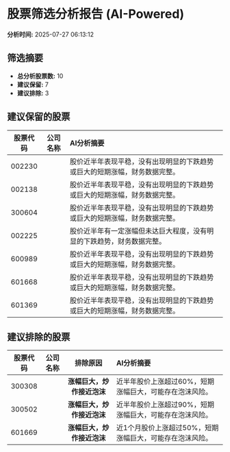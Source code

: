 # 股票筛选分析报告 (AI-Powered)

**分析时间:** 2025-07-27 06:13:12

## 筛选摘要

- **总分析股票数:** 10
- **建议保留:** 7
- **建议排除:** 3

## 建议保留的股票

| 股票代码 | 公司名称 | AI分析摘要 |
|:---:|:---:|:---|
| 002230 |  | 股价近半年表现平稳，没有出现明显的下跌趋势或巨大的短期涨幅，财务数据完整。 |
| 002138 |  | 股价近半年表现平稳，没有出现明显的下跌趋势或巨大的短期涨幅，财务数据完整。 |
| 300604 |  | 股价近半年表现平稳，没有出现明显的下跌趋势或巨大的短期涨幅，财务数据完整。 |
| 002225 |  | 股价近半年有一定涨幅但未达巨大程度，没有明显的下跌趋势，财务数据完整。 |
| 600989 |  | 股价近半年表现平稳，没有出现明显的下跌趋势或巨大的短期涨幅，财务数据完整。 |
| 601668 |  | 股价近半年表现平稳，没有出现明显的下跌趋势或巨大的短期涨幅，财务数据完整。 |
| 601369 |  | 股价近半年表现平稳，没有出现明显的下跌趋势或巨大的短期涨幅，财务数据完整。 |

## 建议排除的股票

| 股票代码 | 公司名称 | 排除原因 | AI分析摘要 |
|:---:|:---:|:---:|:---|
| 300308 |  | **涨幅巨大，炒作接近泡沫** | 近半年股价上涨超过60%，短期涨幅巨大，可能存在泡沫风险。 |
| 300502 |  | **涨幅巨大，炒作接近泡沫** | 近半年股价上涨超过90%，短期涨幅巨大，可能存在泡沫风险。 |
| 601669 |  | **涨幅巨大，炒作接近泡沫** | 近1个月股价上涨超过50%，短期涨幅巨大，可能存在泡沫风险。 |
